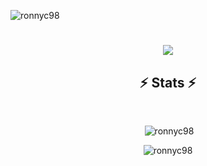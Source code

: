 <p align="left"> <img src="https://komarev.com/ghpvc/?username=ronnyc98&label=Profile%20views&color=0e75b6&style=flat" alt="ronnyc98" /> </p>

<h1 align="center">
  <a href="https://git.io/typing-svg">
    <img src="https://readme-typing-svg.herokuapp.com/?lines=Hello,+There!+👋;This+is+Ronny....;Nice+to+meet+you!&center=true&size=30">
  </a>
</h1>

<h2 align="center">⚡ Stats ⚡</h2>
<br>
<div align=center>
  <p>&nbsp;<img src="https://github-readme-stats.vercel.app/api?username=ronnyc98&show_icons=true&locale=en" alt="ronnyc98" /></p>
  <p><img src="https://github-readme-stats.vercel.app/api/top-langs?username=ronnyc98&show_icons=true&locale=en&layout=compact" alt="ronnyc98" /></p>

</div>
